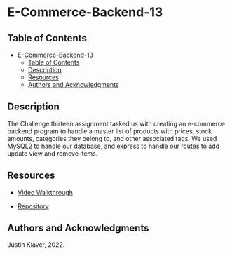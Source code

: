 # E-Commerce-Backend-13

## Table of Contents

- [E-Commerce-Backend-13](#e-commerce-backend-13)
  - [Table of Contents](#table-of-contents)
  - [Description](#description)
  - [Resources](#resources)
  - [Authors and Acknowledgments](#authors-and-acknowledgments)

## Description

The Challenge thirteen assignment tasked us with creating an e-commerce backend program to handle a master list of products with prices, stock amounts, categories they belong to, and other associated tags. We used MySQL2 to handle our database, and express to handle our routes to add update view and remove items.

## Resources

- [Video Walkthrough](https://youtu.be/TgWrFcBparI)

- [Repository](https://github.com/Jklaver91/E-Commerce-Backend-13)



## Authors and Acknowledgments

Justin Klaver, 2022.